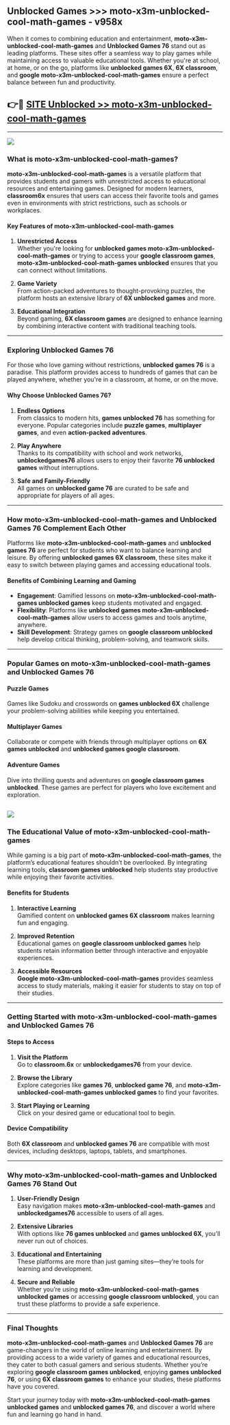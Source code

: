## Unblocked Games >>> moto-x3m-unblocked-cool-math-games - v958x 

When it comes to combining education and entertainment, **moto-x3m-unblocked-cool-math-games** and **Unblocked Games 76** stand out as leading platforms. These sites offer a seamless way to play games while maintaining access to valuable educational tools. Whether you're at school, at home, or on the go, platforms like **unblocked games 6X**, **6X classroom**, and **google moto-x3m-unblocked-cool-math-games** ensure a perfect balance between fun and productivity.
## 👉🔴 [SITE Unblocked >> moto-x3m-unblocked-cool-math-games](http://premium.freeplayer.one?title=moto-x3m-unblocked-cool-math-games&ref=22JU)
---
<a href="http://premium.freeplayer.one?title=moto-x3m-unblocked-cool-math-games&ref=22JU/"><img src="https://github.com/user-attachments/assets/438f12ca-57a4-47a3-8ead-c64da593a1e5"/></a>
### What is moto-x3m-unblocked-cool-math-games?  

**moto-x3m-unblocked-cool-math-games** is a versatile platform that provides students and gamers with unrestricted access to educational resources and entertaining games. Designed for modern learners, **classroom6x** ensures that users can access their favorite tools and games even in environments with strict restrictions, such as schools or workplaces.  

#### Key Features of moto-x3m-unblocked-cool-math-games  

1. **Unrestricted Access**  
   Whether you're looking for **unblocked games moto-x3m-unblocked-cool-math-games** or trying to access your **google classroom games**, **moto-x3m-unblocked-cool-math-games unblocked** ensures that you can connect without limitations.  

2. **Game Variety**  
   From action-packed adventures to thought-provoking puzzles, the platform hosts an extensive library of **6X unblocked games** and more.  

3. **Educational Integration**  
   Beyond gaming, **6X classroom games** are designed to enhance learning by combining interactive content with traditional teaching tools.  



---

### Exploring Unblocked Games 76  

For those who love gaming without restrictions, **unblocked games 76** is a paradise. This platform provides access to hundreds of games that can be played anywhere, whether you're in a classroom, at home, or on the move.  

#### Why Choose Unblocked Games 76?  

1. **Endless Options**  
   From classics to modern hits, **games unblocked 76** has something for everyone. Popular categories include **puzzle games**, **multiplayer games**, and even **action-packed adventures**.  

2. **Play Anywhere**  
   Thanks to its compatibility with school and work networks, **unblockedgames76** allows users to enjoy their favorite **76 unblocked games** without interruptions.  

3. **Safe and Family-Friendly**  
   All games on **unblocked game 76** are curated to be safe and appropriate for players of all ages.  

---

### How moto-x3m-unblocked-cool-math-games and Unblocked Games 76 Complement Each Other  

Platforms like **moto-x3m-unblocked-cool-math-games** and **unblocked games 76** are perfect for students who want to balance learning and leisure. By offering **unblocked games 6X classroom**, these sites make it easy to switch between playing games and accessing educational tools.  

#### Benefits of Combining Learning and Gaming  

- **Engagement**: Gamified lessons on **moto-x3m-unblocked-cool-math-games unblocked games** keep students motivated and engaged.  
- **Flexibility**: Platforms like **unblocked games moto-x3m-unblocked-cool-math-games** allow users to access games and tools anytime, anywhere.  
- **Skill Development**: Strategy games on **google classroom unblocked** help develop critical thinking, problem-solving, and teamwork skills.  

---

### Popular Games on moto-x3m-unblocked-cool-math-games and Unblocked Games 76  

#### Puzzle Games  

Games like Sudoku and crosswords on **games unblocked 6X** challenge your problem-solving abilities while keeping you entertained.  

#### Multiplayer Games  

Collaborate or compete with friends through multiplayer options on **6X games unblocked** and **unblocked games google classroom**.  

#### Adventure Games  

Dive into thrilling quests and adventures on **google classroom games unblocked**. These games are perfect for players who love excitement and exploration.  

<a href="http://download.freeplayer.one?title=moto-x3m-unblocked-cool-math-games&ref=23D/"><img src="https://github.com/user-attachments/assets/fe0c3e91-c8e1-489c-acf0-e2f614c12fb8"/></a>
---

### The Educational Value of moto-x3m-unblocked-cool-math-games  

While gaming is a big part of **moto-x3m-unblocked-cool-math-games**, the platform’s educational features shouldn’t be overlooked. By integrating learning tools, **classroom games unblocked** help students stay productive while enjoying their favorite activities.  

#### Benefits for Students  

1. **Interactive Learning**  
   Gamified content on **unblocked games 6X classroom** makes learning fun and engaging.  

2. **Improved Retention**  
   Educational games on **google classroom unblocked games** help students retain information better through interactive and enjoyable experiences.  

3. **Accessible Resources**  
   **Google moto-x3m-unblocked-cool-math-games** provides seamless access to study materials, making it easier for students to stay on top of their studies.  

---

### Getting Started with moto-x3m-unblocked-cool-math-games and Unblocked Games 76  

#### Steps to Access  

1. **Visit the Platform**  
   Go to **classroom.6x** or **unblockedgames76** from your device.  

2. **Browse the Library**  
   Explore categories like **games 76**, **unblocked game 76**, and **moto-x3m-unblocked-cool-math-games unblocked games** to find your favorites.  

3. **Start Playing or Learning**  
   Click on your desired game or educational tool to begin.  

#### Device Compatibility  

Both **6X classroom** and **unblocked games 76** are compatible with most devices, including desktops, laptops, tablets, and smartphones.  

---

### Why moto-x3m-unblocked-cool-math-games and Unblocked Games 76 Stand Out  

1. **User-Friendly Design**  
   Easy navigation makes **moto-x3m-unblocked-cool-math-games** and **unblockedgames76** accessible to users of all ages.  

2. **Extensive Libraries**  
   With options like **76 games unblocked** and **games unblocked 6X**, you’ll never run out of choices.  

3. **Educational and Entertaining**  
   These platforms are more than just gaming sites—they’re tools for learning and development.  

4. **Secure and Reliable**  
   Whether you’re using **moto-x3m-unblocked-cool-math-games unblocked games** or accessing **google classroom unblocked**, you can trust these platforms to provide a safe experience.  

---

### Final Thoughts  

**moto-x3m-unblocked-cool-math-games** and **Unblocked Games 76** are game-changers in the world of online learning and entertainment. By providing access to a wide variety of games and educational resources, they cater to both casual gamers and serious students. Whether you’re exploring **google classroom games unblocked**, enjoying **games unblocked 76**, or using **6X classroom games** to enhance your studies, these platforms have you covered.  

Start your journey today with **moto-x3m-unblocked-cool-math-games unblocked games** and **unblocked games 76**, and discover a world where fun and learning go hand in hand.  